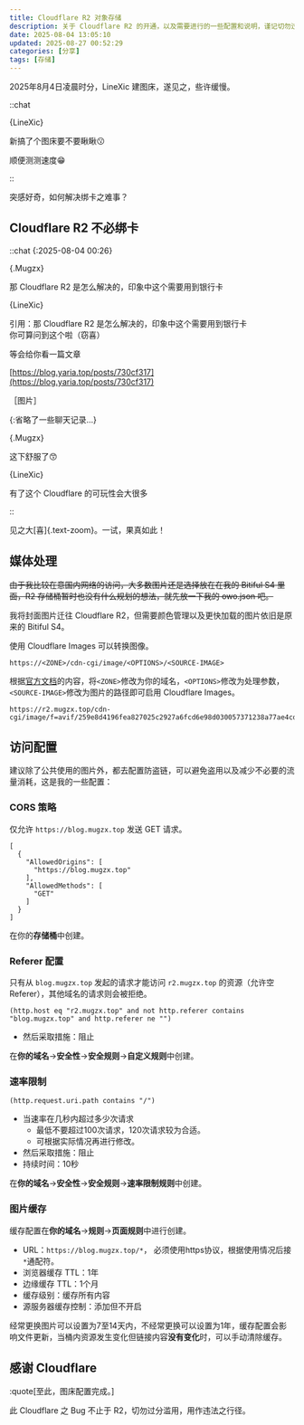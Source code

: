 ```yaml
---
title: Cloudflare R2 对象存储
description: 关于 Cloudflare R2 的开通，以及需要进行的一些配置和说明，谨记切勿过分滥用，用作违法之行径。
date: 2025-08-04 13:05:10
updated: 2025-08-27 00:52:29
categories: [分享]
tags: [存储]
---
```


2025年8月4日凌晨时分，LineXic 建图床，遂见之，些许缓慢。

::chat

{LineXic}

新搞了个图床要不要瞅瞅😗

顺便测测速度😁

::

突感好奇，如何解决绑卡之难事？

## Cloudflare R2 不必绑卡

::chat
{:2025-08-04 00:26}

{.Mugzx}

那 Cloudflare R2 是怎么解决的，印象中这个需要用到银行卡

{LineXic}

引用：那 Cloudflare R2 是怎么解决的，印象中这个需要用到银行卡\
你可算问到这个啦（窃喜）

等会给你看一篇文章

[https://blog.yaria.top/posts/730cf317](https://blog.yaria.top/posts/730cf317)

［图片］

{:省略了一些聊天记录…}

{.Mugzx}

这下舒服了😙

{LineXic}

有了这个 Cloudflare 的可玩性会大很多

::

见之大[喜]{.text-zoom}。一试，果真如此！

## 媒体处理

~~由于我比较在意国内网络的访问，大多数图片还是选择放在在我的 Bitiful S4 里面，R2 存储桶暂时也没有什么规划的想法，就先放一下我的 owo.json 吧。~~

我将封面图片迁往 Cloudflare R2，但需要颜色管理以及更快加载的图片依旧是原来的 Bitiful S4。

使用 Cloudflare Images 可以转换图像。

```
https://<ZONE>/cdn-cgi/image/<OPTIONS>/<SOURCE-IMAGE>
```

根据[官方文档](https://developers.cloudflare.com/images/transform-images/transform-via-url/#options)的内容，将`<ZONE>`修改为你的域名，`<OPTIONS>`修改为处理参数，`<SOURCE-IMAGE>`修改为图片的路径即可启用 Cloudflare Images。

```
https://r2.mugzx.top/cdn-cgi/image/f=avif/259e8d4196fea827025c2927a6fcd6e98d030057371238a77ae4cddebce86477.png
```

## 访问配置

建议除了公共使用的图片外，都去配置防盗链，可以避免盗用以及减少不必要的流量消耗，这是我的一些配置：

### CORS 策略

仅允许 `https://blog.mugzx.top` 发送 GET 请求。

```
[
  {
    "AllowedOrigins": [
      "https://blog.mugzx.top"
    ],
    "AllowedMethods": [
      "GET"
    ]
  }
]
```

在你的**存储桶**中创建。

### Referer 配置

只有从 `blog.mugzx.top` 发起的请求才能访问 `r2.mugzx.top` 的资源（允许空Referer），其他域名的请求则会被拒绝。

```
(http.host eq "r2.mugzx.top" and not http.referer contains "blog.mugzx.top" and http.referer ne "")
```

- 然后采取措施：阻止

在**你的域名**→**安全性**→**安全规则**→**自定义规则**中创建。

### 速率限制

```
(http.request.uri.path contains "/")
```

- 当速率在几秒内超过多少次请求
  - 最低不要超过100次请求，120次请求较为合适。
  - 可根据实际情况再进行修改。
- 然后采取措施：阻止
- 持续时间：10秒

在**你的域名**→**安全性**→**安全规则**→**速率限制规则**中创建。

### 图片缓存

缓存配置在**你的域名**→**规则**→**页面规则**中进行创建。

- URL：`https://blog.mugzx.top/*`​， 必须使用https协议，根据使用情况后接`*`通配符。
- 浏览器缓存 TTL：1年
- 边缘缓存 TTL：1个月
- 缓存级别：缓存所有内容
- 源服务器缓存控制：添加但不开启

经常更换图片可以设置为7至14天内，不经常更换可以设置为1年，缓存配置会影响文件更新，当桶内资源发生变化但链接内容**没有变化**时，可以手动清除缓存。

## 感谢 Cloudflare

:quote[至此，图床配置完成。]

此 Cloudflare 之 Bug 不止于 R2，切勿过分滥用，用作违法之行径。
